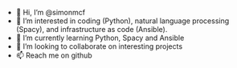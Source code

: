 - 👋 Hi, I’m @simonmcf
- 👀 I’m interested in coding (Python), natural language processing (Spacy), and infrastructure as code (Ansible).
- 🌱 I’m currently learning Python, Spacy and Ansible
- 💞️ I’m looking to collaborate on interesting projects
- 📫 Reach me on github

<!---
simonmcf/simonmcf is a ✨ special ✨ repository because its `README.md` (this file) appears on your GitHub profile.
You can click the Preview link to take a look at your changes.
--->
